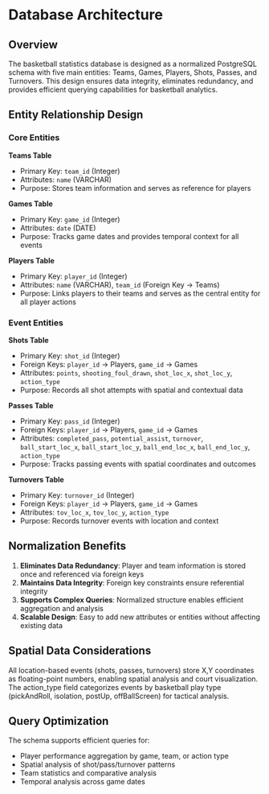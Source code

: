 # Database Architecture

## Overview
The basketball statistics database is designed as a normalized PostgreSQL schema with five main entities: Teams, Games, Players, Shots, Passes, and Turnovers. This design ensures data integrity, eliminates redundancy, and provides efficient querying capabilities for basketball analytics.

## Entity Relationship Design

### Core Entities

**Teams Table**
- Primary Key: `team_id` (Integer)
- Attributes: `name` (VARCHAR)
- Purpose: Stores team information and serves as reference for players

**Games Table** 
- Primary Key: `game_id` (Integer)
- Attributes: `date` (DATE)
- Purpose: Tracks game dates and provides temporal context for all events

**Players Table**
- Primary Key: `player_id` (Integer)
- Attributes: `name` (VARCHAR), `team_id` (Foreign Key → Teams)
- Purpose: Links players to their teams and serves as the central entity for all player actions

### Event Entities

**Shots Table**
- Primary Key: `shot_id` (Integer)
- Foreign Keys: `player_id` → Players, `game_id` → Games
- Attributes: `points`, `shooting_foul_drawn`, `shot_loc_x`, `shot_loc_y`, `action_type`
- Purpose: Records all shot attempts with spatial and contextual data

**Passes Table**
- Primary Key: `pass_id` (Integer) 
- Foreign Keys: `player_id` → Players, `game_id` → Games
- Attributes: `completed_pass`, `potential_assist`, `turnover`, `ball_start_loc_x`, `ball_start_loc_y`, `ball_end_loc_x`, `ball_end_loc_y`, `action_type`
- Purpose: Tracks passing events with spatial coordinates and outcomes

**Turnovers Table**
- Primary Key: `turnover_id` (Integer)
- Foreign Keys: `player_id` → Players, `game_id` → Games  
- Attributes: `tov_loc_x`, `tov_loc_y`, `action_type`
- Purpose: Records turnover events with location and context

## Normalization Benefits

1. **Eliminates Data Redundancy**: Player and team information is stored once and referenced via foreign keys
2. **Maintains Data Integrity**: Foreign key constraints ensure referential integrity
3. **Supports Complex Queries**: Normalized structure enables efficient aggregation and analysis
4. **Scalable Design**: Easy to add new attributes or entities without affecting existing data

## Spatial Data Considerations

All location-based events (shots, passes, turnovers) store X,Y coordinates as floating-point numbers, enabling spatial analysis and court visualization. The action_type field categorizes events by basketball play type (pickAndRoll, isolation, postUp, offBallScreen) for tactical analysis.

## Query Optimization

The schema supports efficient queries for:
- Player performance aggregation by game, team, or action type
- Spatial analysis of shot/pass/turnover patterns  
- Team statistics and comparative analysis
- Temporal analysis across game dates
